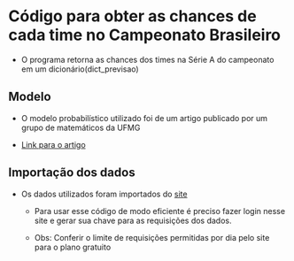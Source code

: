 # Código para obter as chances de cada time no Campeonato Brasileiro

* O programa retorna as chances dos times na Série A do campeonato em um dicionário(dict_previsao)

## Modelo

* O modelo probabilístico utilizado foi de um artigo publicado por um grupo de matemáticos da UFMG

* [Link para o artigo](https://silo.tips/download/probabilidades-no-futebol)

## Importação dos dados

* Os dados utilizados foram importados do [site](https://www.api-futebol.com.br/)

    - Para usar esse código de modo eficiente é preciso fazer login nesse site e 
    gerar sua chave para as requisições dos dados.

    - Obs: Conferir o limite de requisições permitidas por dia pelo site para o plano gratuito

